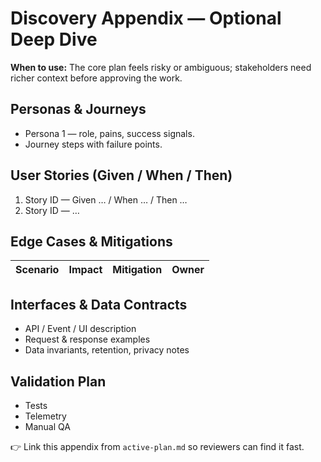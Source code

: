 # Discovery Appendix — Optional Deep Dive

**When to use:** The core plan feels risky or ambiguous; stakeholders need richer context before approving the work.

## Personas & Journeys
- Persona 1 — role, pains, success signals.
- Journey steps with failure points.

## User Stories (Given / When / Then)
1. Story ID — Given … / When … / Then …
2. Story ID — …

## Edge Cases & Mitigations
| Scenario | Impact | Mitigation | Owner |
|----------|--------|------------|-------|

## Interfaces & Data Contracts
- API / Event / UI description
- Request & response examples
- Data invariants, retention, privacy notes

## Validation Plan
- Tests
- Telemetry
- Manual QA

👉 Link this appendix from `active-plan.md` so reviewers can find it fast.
